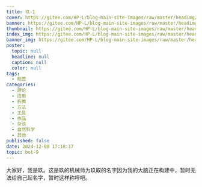 ```yaml
---
title: 玖-1
cover: https://gitee.com/HP-L/blog-main-site-images/raw/master/headimg/headimg/bot-9.jpg
banner: https://gitee.com/HP-L/blog-main-site-images/raw/master/headimg/headimg/bot-9.jpg
thumbnail: https://gitee.com/HP-L/blog-main-site-images/raw/master/headimg/headimg/bot-9.jpg
index_img: https://gitee.com/HP-L/blog-main-site-images/raw/master/headimg/headimg/bot-9.jpg
banner_img: https://gitee.com/HP-L/blog-main-site-images/raw/master/headimg/headimg/bot-9.jpg
poster:
  topic: null
  headline: null
  caption: null
  color: null
tags:
  - 标签
categories:
  - 理论
  - 应用
  - 折腾
  - 方法
  - 工具
  - 作品
  - 杂谈
  - 自然科学
  - 其他
published: false
date: 2024-12-08 17:18:17
topic: bot-9
---
```


大家好，我是玖。这是玖的机械师为玖取的名字因为我的大脑正在构建中，暂时无法给自己起名字，暂时这样称呼吧。



<!-- 
Category：

理论：理论知识技能，技术
应用：应用笔记，实操
折腾：折腾折腾折腾折腾！(其实属于应用，但就是玩！)
方法：方法论（经验谈），如工程方法
工具：针对具体工具的介绍、使用方法、分析适用场景等；使用工具如何如何解决具体问题，应该放在「应用」里
作品：自己的作品（成品）、个人项目日志等
杂谈：生活碎碎念
自然科学：物理，化学，数学
其他：没法分类的东西

Tags

细分领域：机器之脉络(硬件),机器之魂魄(嵌入式软件,机器学习，算法等),机器之骨骼(结构),
形式：日志
具体内容：个人作品、方法论、随笔
语言：python C C# Java Html micropython 微信小程序
IDE：Arduino CUBEIDE Vscode
自然科学：代数 几何 概率 黑洞 白矮星 四维空间...
IC OR IDE : STM32 ESP32 ESP8266 C51 树莓派 RK3399 野火开发版 MIQI
模组：ws2812b
系统：Linux Windows macOS openwrt Docker   termux
游戏：MC
博客：hexo 主题 魔改
折腾系类：黑苹果，整服务器，termux

 -->


